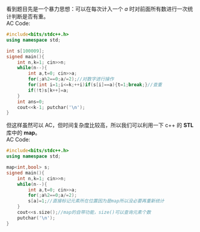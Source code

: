 看到题目先是一个暴力思想：可以在每次计入一个 $a$ 时对前面所有数进行一次统计判断是否有重。   
AC Code:
```cpp
#include<bits/stdc++.h>
using namespace std;

int s[100009];
signed main(){
	int n,k=1; cin>>n;
	while(n--){
		int a,t=0; cin>>a;
		for(;a%2==0;a/=2);//对数字进行操作
		for(int i=1;i<=k;++i)if(s[i]==a){t=1;break;}//查重
        if(!t)s[k++]=a;
	}
	int ans=0;
	cout<<k-1; putchar('\n');
}
```    
但这样虽然可以 AC，但时间复杂度比较高，所以我们可以利用一下 c++ 的 **STL** 库中的 **map**。    
AC Code:
```cpp
#include<bits/stdc++.h>
using namespace std;

map<int,bool> s;
signed main(){
	int n,k=1; cin>>n;
	while(n--){
		int a,t=0; cin>>a;
		for(;a%2==0;a/=2);
        s[a]=1;//直接标记元素所在位置因为是map所以没必要再重新统计
	}
	cout<<s.size();//map的自带功能，size()可以查询元素个数
    putchar('\n');
}
```     

